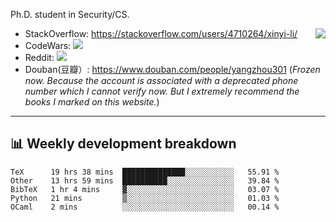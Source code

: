 Ph.D. student in Security/CS.

<img align="right" src="https://github-readme-stats.vercel.app/api?username=li-xin-yi&count_private=true&show_icons=true&hide_title=true&theme=tokyonight" />

- StackOverflow: https://stackoverflow.com/users/4710264/xinyi-li/
- CodeWars: [![](https://www.codewars.com/users/xy-li/badges/micro)](https://www.codewars.com/users/xy-li/)
- Reddit: [![](https://img.shields.io/reddit/user-karma/combined/xy-li?style=social)](https://www.reddit.com/user/xy-li/)
- Douban(豆瓣）: https://www.douban.com/people/yangzhou301  (*Frozen now. Because the account is associated with a deprecated phone number which I cannot verify now. But I extremely recommend the books I marked on this website.*)

---

## 📊 Weekly development breakdown

<!--START_SECTION:waka-->
```text
TeX      19 hrs 38 mins  ██████████████░░░░░░░░░░░   55.91 % 
Other    13 hrs 59 mins  ██████████░░░░░░░░░░░░░░░   39.84 % 
BibTeX   1 hr 4 mins     ▓░░░░░░░░░░░░░░░░░░░░░░░░   03.07 % 
Python   21 mins         ▒░░░░░░░░░░░░░░░░░░░░░░░░   01.03 % 
OCaml    2 mins          ░░░░░░░░░░░░░░░░░░░░░░░░░   00.14 % 
```
<!--END_SECTION:waka-->
